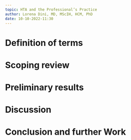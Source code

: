 ```yaml
---
topic: HTA and the Professional’s Practice
author: Lorena Dini, MD, MScIH, HCM, PhD
date: 10-10-2022-11:30
---
```


# Definition of terms
# Scoping review 
# Preliminary results
# Discussion
# Conclusion and further Work